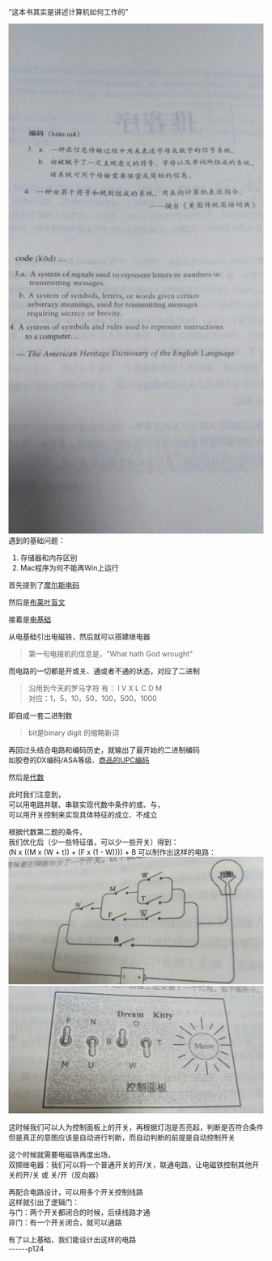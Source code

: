 “这本书其实是讲述计算机如何工作的”  

![编码的定义](code-define.jpg)  
遇到的基础问题：  
1. 存储器和内存区别  
2. Mac程序为何不能再Win上运行  
  
首先提到了[摩尔斯电码](莫尔斯电码.md)    

然后是[布莱叶盲文](布莱叶盲文.md)  

接着是[电基础](电基础.md)

从电基础引出电磁铁，然后就可以搭建继电器 

>第一句电报机的信息是，"What hath God wrought"    

而电路的一切都是开或关、通或者不通的状态，对应了二进制    

>沿用到今天的罗马字符
>有： I V X L C D M  
>对应：1，5，10，50，100，500，1000  

即自成一套二进制数  
>bit是binary digit 的缩略新词   

再回过头结合电路和编码历史，就输出了最开始的二进制编码  
如胶卷的DX编码/ASA等级、[商品的UPC编码](./UPC原理.md)    

然后是[代数](./代数.md)    

此时我们注意到，    
可以用电路并联、串联实现代数中条件的或、与，  
可以用开关控制来实现具体特征的成立、不成立  

根据代数第二题的条件，  
我们优化后（少一些特征值，可以少一些开关）得到：  
(N x ((M x (W + t)) + (F x (1 - W)))) + B 
可以制作出这样的电路：  
![电路](kitty-judge-elec.jpg)
![面板](kitty-judge-panel.jpg)

这时候我们可以人为控制面板上的开关，再根据灯泡是否亮起，判断是否符合条件  
但是真正的意图应该是自动进行判断，而自动判断的前提是自动控制开关  
    
这个时候就需要电磁铁再度出场，    
双掷继电器：我们可以将一个普通开关的开/关，联通电路，让电磁铁控制其他开关的开/关 或 关/开（反向器）  
 
再配合电路设计，可以用多个开关控制线路  
这样就引出了逻辑门：  
与门：两个开关都闭合的时候，后续线路才通  
非门：有一个开关闭合，就可以通路  

有了以上基础，我们能设计出这样的电路  
------p124
 

  

  

  

  











